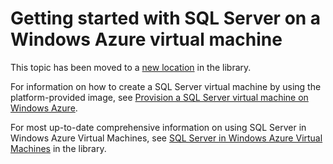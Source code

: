 <properties linkid="manage-windows-common-tasks-sql-server-on-a-vm" urlDisplayName="Get started with SQL Server" pageTitle="Get started with SQL Server on a virtual machine in Windows Azure" metaKeywords="Azure virtual machines, Azure gallery, Azure SQL Server images, Azure Windows images, Azure VM" metaDescription="Learn about Windows Azure virtual machines, including the Windows Server and SQL Server images available in the Windows Azure gallery." metaCanonical="" disqusComments="1" umbracoNaviHide="1" writer="selcint" editor="tyson" manager="clairt"/>


# Getting started with SQL Server on a Windows Azure virtual machine

<div chunk="../../shared/chunks/disclaimer.md" />

This topic has been moved to a [new location]((http://go.microsoft.com/fwlink/?LinkId=294720)) in the library. 

For information on how to create a SQL Server virtual machine by using the platform-provided image, see [Provision a SQL Server virtual machine on Windows Azure](http://go.microsoft.com/fwlink/p/?LinkId=248281). 

For most up-to-date comprehensive information on using SQL Server in Windows Azure Virtual Machines, see [SQL Server in Windows Azure Virtual Machines](http://go.microsoft.com/fwlink/?LinkId=294719) in the library.





